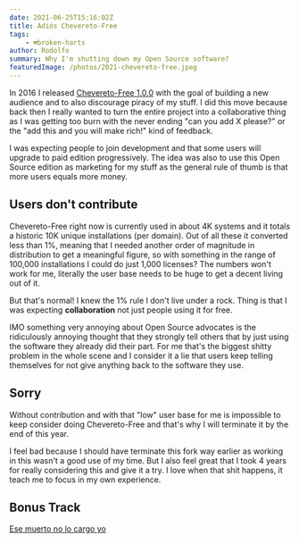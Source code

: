 ```yaml
---
date: 2021-06-25T15:16:02Z
title: Adiós Chevereto-Free
tags:
    - 💔broken-harts
author: Rodolfo
summary: Why I'm shutting down my Open Source software?
featuredImage: /photos/2021-chevereto-free.jpeg
---
```


In 2016 I released [Chevereto-Free 1.0.0](https://github.com/Chevereto/Chevereto-Free/releases/tag/1.0.0) with the goal of building a new audience and to also discourage piracy of my stuff. I did this move because back then I really wanted to turn the entire project into a collaborative thing as I was getting too burn with the never ending "can you add X please?" or the "add this and you will make rich!" kind of feedback.

I was expecting people to join development and that some users will upgrade to paid edition progressively. The idea was also to use this Open Source edition as marketing for my stuff as the general rule of thumb is that more users equals more money.

## Users don't contribute

Chevereto-Free right now is currently used in about 4K systems and it totals a historic 10K unique installations (per domain). Out of all these it converted less than 1%, meaning that I needed another order of magnitude in distribution to get a meaningful figure, so with something in the range of 100,000 installations I could do just 1,000 licenses? The numbers won't work for me, literally the user base needs to be huge to get a decent living out of it.

But that's normal! I knew the 1% rule I don't live under a rock. Thing is that I was expecting **collaboration** not just people using it for free.

IMO something very annoying about Open Source advocates is the ridiculously annoying thought that they strongly tell others that by just using the software they already did their part. For me that's the biggest shitty problem in the whole scene and I consider it a lie that users keep telling themselves for not give anything back to the software they use.

## Sorry

Without contribution and with that "low" user base for me is impossible to keep consider doing Chevereto-Free and that's why I will terminate it by the end of this year.

I feel bad because I should have terminate this fork way earlier as working in this wasn't a good use of my time. But I also feel great that I took 4 years for really considering this and give it a try. I love when that shit happens, it teach me to focus in my own experience.

## Bonus Track

[Ese muerto no lo cargo yo](https://open.spotify.com/track/6kwNZO2cZ8zOcni06l9e0m?si=9ad74ab93bd44e4f)
